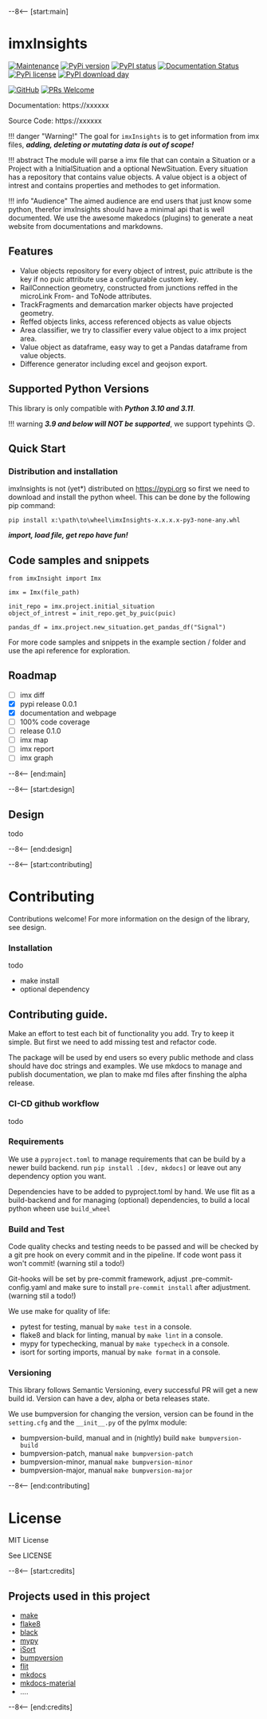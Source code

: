 --8<-- [start:main]
 
# imxInsights
[![Maintenance](https://img.shields.io/badge/Maintained%3F-yes-green.svg)](https://GitHub.com/Naereen/StrapDown.js/graphs/commit-activity)
[![PyPi version](https://badgen.net/pypi/v/pip/)](https://pypi.org/project/pip)
[![PyPI status](https://img.shields.io/pypi/status/ansicolortags.svg)](https://pypi.python.org/pypi/ansicolortags/)
[![Documentation Status](https://readthedocs.org/projects/ansicolortags/badge/?version=latest)](http://ansicolortags.readthedocs.io/?badge=latest)
[![PyPi license](https://badgen.net/pypi/license/pip/)](https://pypi.org/project/pip/)
[![PyPI download day](https://img.shields.io/pypi/dd/ansicolortags.svg)](https://pypi.python.org/pypi/ansicolortags/)

[![GitHub](https://badgen.net/badge/icon/github?icon=github&label)](https://github.com)
[![PRs Welcome](https://img.shields.io/badge/PRs-welcome-brightgreen.svg?style=flat-square)](http://makeapullrequest.com)

Documentation: https://xxxxxx

Source Code: https://xxxxxx

!!! danger "Warning!"
    The goal for `imxInsights` is to get information from imx files, ***adding, deleting or mutating data is out of scope!***

!!! abstract
    The module will parse a imx file that can contain a Situation or a Project with a InitialSituation and a optional NewSituation. Every situation has
    a repository that contains value objects. A value object is a object of intrest and contains properties and methodes to get information. 

!!! info "Audience"
    The aimed audience are end users that just know some python, therefor imxInsights should have a minimal api that is well documented. 
    We use the awesome makedocs (plugins) to generate a neat website from documentations and markdowns.

## Features
- Value objects repository for every object of intrest, puic attribute is the key if no puic attribute use a configurable custom key.
- RailConnection geometry, constructed from junctions reffed in the microLink From- and ToNode attributes.
- TrackFragments and demarcation marker objects have projected geometry.
- Reffed objects links, access referenced objects as value objects
- Area classifier, we try to classifier every value object to a imx project area.
- Value object as dataframe, easy way to get a Pandas dataframe from value objects.
- Difference generator including excel and geojson export.

## Supported Python Versions
This library is only compatible with ***Python 3.10 and 3.11***. 

!!! warning
    ***3.9 and below will NOT be supported***, we support typehints :wink:.

## Quick Start

### Distribution and installation
imxInsights is not (yet*) distributed on https://pypi.org so first we need to download and install the python wheel. This can be done by the following pip command:

``pip install x:\path\to\wheel\imxInsights-x.x.x.x-py3-none-any.whl``

***import, load file, get repo have fun!***

## Code samples and snippets
```
from imxInsight import Imx

imx = Imx(file_path)

init_repo = imx.project.initial_situation
object_of_intrest = init_repo.get_by_puic(puic)

pandas_df = imx.project.new_situation.get_pandas_df("Signal")
```

For more code samples and snippets in the example section / folder and use the api reference for exploration.

## Roadmap
- [ ] imx diff
- [X] pypi release 0.0.1
- [X] documentation and webpage
- [ ] 100% code coverage 
- [ ] release 0.1.0
- [ ] imx map
- [ ] imx report
- [ ] imx graph

--8<-- [end:main]

--8<-- [start:design]
## Design
todo

--8<-- [end:design]

--8<-- [start:contributing]

# Contributing
Contributions welcome! For more information on the design of the library, see design.

### Installation
todo

 - make install
 - optional dependency

## Contributing guide.

Make an effort to test each bit of functionality you add. Try to keep it simple. But first we need to add missing test and refactor code. 

The package will be used by end users so every public methode and class should have doc strings and examples. We use mkdocs to manage and publish documentation, we plan to make md files after finshing the alpha release.

### CI-CD github workflow
todo

### Requirements
We use a `pyproject.toml` to manage requirements that can be build by a newer build backend.
run `pip install .[dev, mkdocs]` or leave out any dependency option you want.

Dependencies have to be added to pyproject.toml by hand. We use flit as a build-backend and for managing (optional) dependencies, to build a local python wheen use `build_wheel`
 <!-- Todo: migrate to poetry: poetry as a build backend https://python-poetry.org/ -->

### Build and Test
Code quality checks and testing needs to be passed and will be checked by a git pre hook on every commit and in the pipeline. If code wont pass it won't commit! (warning stil a todo!)

Git-hooks will be set by pre-commit framework, adjust .pre-commit-config.yaml and make sure to install `pre-commit install` after adjustment. (warning stil a todo!)

We use make for quality of life: 

- pytest for testing, manual by `make test` in a console.
- flake8 and black for linting, manual by `make lint` in a console. <!-- todo: migrate to ruff to gain some rust speed on linting -->
- mypy for typechecking, manual by `make typecheck` in a console.
- isort for sorting imports, manual by `make format` in a console.
 

### Versioning
This library follows Semantic Versioning, every successful PR will get a new build id. Version can have a dev, alpha or beta releases state.

We use bumpversion for changing the version, version can be found in the `setting.cfg` and the `__init__.py` of the pyImx module:

  - bumpversion-build, manual and in (nightly) build `make bumpversion-build`
  - bumpversion-patch, manual `make bumpversion-patch`
  - bumpversion-minor, manual `make bumpversion-minor`
  - bumpversion-major, manual `make bumpversion-major`

--8<-- [end:contributing]

# License
MIT License

See LICENSE

--8<-- [start:credits]

##  Projects used in this project
- [make](https://www.gnu.org/software/make/manual/make.html)
- [flake8](https://flake8.pycqa.org/en/latest/)
- [black](https://github.com/psf/black)
- [mypy](https://mypy.readthedocs.io/en/stable/)
- [iSort](https://github.com/PyCQA/isort)
- [bumpversion](https://github.com/peritus/bumpversion)
- [flit](https://flit.pypa.io/en/latest/)
- [mkdocs](https://www.mkdocs.org/)
- [mkdocs-material](https://squidfunk.github.io/mkdocs-material/)
- ....

--8<-- [end:credits]